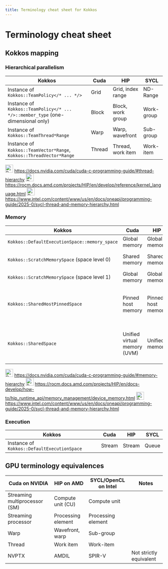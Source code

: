 ```yaml
---
title: Terminology cheat sheet for Kokkos
---
```


<!--#ifndef PRINT-->

# Terminology cheat sheet

<!--#endif-->

## Kokkos mapping

### Hierarchical parallelism

| Kokkos                                                                          | Cuda   | HIP               | SYCL       |
|---------------------------------------------------------------------------------|--------|-------------------|------------|
| Instance of `Kokkos::TeamPolicy</* ... */>`                                     | Grid   | Grid, index range | ND-Range   | League
| Instance of `Kokkos::TeamPolicy</* ... */>::member_type` (one-dimensional only) | Block  | Block, work group | Work-group | Team
| Instance of `Kokkos::TeamThread*Range`                                          | Warp   | Warp, wavefront   | Sub-group  | SIMD chunk
| Instance of `Kokkos::TeamVector*Range`, `Kokkos::ThreadVector*Range`            | Thread | Thread, work item | Work-item  | OpenMP thread, SIMD lane

<!--#ifndef PRINT-->
<img title="Doc" alt="Doc" src="./images/doc_txt.svg" height="25"> https://docs.nvidia.com/cuda/cuda-c-programming-guide/#thread-hierarchy
<img title="Doc" alt="Doc" src="./images/doc_txt.svg" height="25"> https://rocm.docs.amd.com/projects/HIP/en/develop/reference/kernel_language.html
<img title="Doc" alt="Doc" src="./images/doc_txt.svg" height="25"> https://www.intel.com/content/www/us/en/docs/oneapi/programming-guide/2025-0/sycl-thread-and-memory-hierarchy.html
<!--#endif-->

### Memory

| Kokkos                                        | Cuda                         | HIP                | SYCL                                       |
|-----------------------------------------------|------------------------------|--------------------|--------------------------------------------|
| `Kokkos::DefaultExecutionSpace::memory_space` | Global memory                | Global memory      | Global memory                              |
| `Kokkos::ScratchMemorySpace` (space level 0)  | Shared memory                | Shared memory      | (Shared) local memory                      |
| `Kokkos::ScratchMemorySpace` (space level 1)  | Global memory                | Global memory      | Global memory                              |
| `Kokkos::SharedHostPinnedSpace`               | Pinned host memory           | Pinned host memory | Unified shared memory (USM) of type host   |
| `Kokkos::SharedSpace`                         | Unified virtual memory (UVM) | Unified memory     | Unified shared memory (USM) of type shared |

<!--#ifndef PRINT-->
<img title="Doc" alt="Doc" src="./images/doc_txt.svg" height="25"> https://docs.nvidia.com/cuda/cuda-c-programming-guide/#memory-hierarchy
<img title="Doc" alt="Doc" src="./images/doc_txt.svg" height="25"> https://rocm.docs.amd.com/projects/HIP/en/docs-develop/how-to/hip_runtime_api/memory_management/device_memory.html
<img title="Doc" alt="Doc" src="./images/doc_txt.svg" height="25"> https://www.intel.com/content/www/us/en/docs/oneapi/programming-guide/2025-0/sycl-thread-and-memory-hierarchy.html
<!--#endif-->

### Execution

| Kokkos                                        | Cuda                         | HIP                | SYCL                               |
|-----------------------------------------------|------------------------------|--------------------|------------------------------------|
| Instance of `Kokkos::DefaultExecutionSpace`             | Stream                       | Stream             | Queue                              |

## GPU terminology equivalences

| Cuda on NVIDIA                | HIP on AMD         | SYCL/OpenCL on Intel | Notes                   |
|-------------------------------|--------------------|----------------------|-------------------------|
| Streaming multiprocessor (SM) | Compute unit (CU)  | Compute unit         |                         |
| Streaming processor           | Processing element | Processing element   |                         |
| Warp                          | Wavefront, warp    | Sub-group            |                         |
| Thread                        | Work item          | Work-item            |                         |
| NVPTX                         | AMDIL              | SPIR-V               | Not strictly equivalent |

